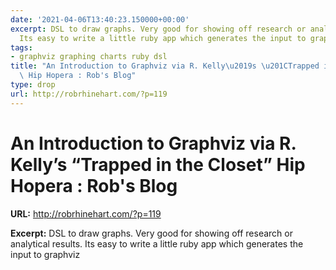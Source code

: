 ```yaml
---
date: '2021-04-06T13:40:23.150000+00:00'
excerpt: DSL to draw graphs. Very good for showing off research or analytical results.
  Its easy to write a little ruby app which generates the input to graphviz
tags:
- graphviz graphing charts ruby dsl
title: "An Introduction to Graphviz via R. Kelly\u2019s \u201CTrapped in the Closet\u201D\
  \ Hip Hopera : Rob's Blog"
type: drop
url: http://robrhinehart.com/?p=119
---
```


# An Introduction to Graphviz via R. Kelly’s “Trapped in the Closet” Hip Hopera : Rob's Blog

**URL:** http://robrhinehart.com/?p=119

**Excerpt:** DSL to draw graphs. Very good for showing off research or analytical results. Its easy to write a little ruby app which generates the input to graphviz
